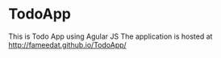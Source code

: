 # TodoApp
This is Todo App using Agular JS
The application is hosted at http://fameedat.github.io/TodoApp/
